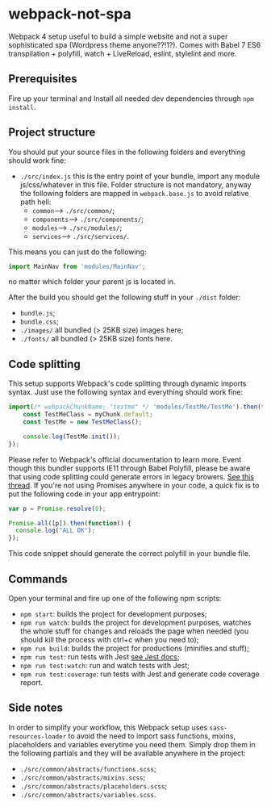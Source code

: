 # webpack-not-spa
Webpack 4 setup useful to build a simple website and not a super sophisticated spa (Wordpress theme anyone??!1?). Comes with Babel 7 ES6 transpilation + polyfill, watch + LiveReload, eslint, stylelint and more.

## Prerequisites
Fire up your terminal and Install all needed dev dependencies through `npm install`.

## Project structure
You should put your source files in the following folders and everything should work fine:

 - `./src/index.js` this is the entry point of your bundle, import any module js/css/whatever in this file. Folder structure is not mandatory, anyway the following folders are mapped in `webpack.base.js` to avoid relative path hell:
	 - `common`--> `./src/common/`;
	 - `components`--> `./src/components/`;
	 - `modules`--> `./src/modules/`;
	 - `services`--> `./src/services/`.

This means you can just do the following:

```javascript
import MainNav from 'modules/MainNav';
```

no matter which folder your parent js is located in.

After the build you should get the following stuff in your `./dist` folder:

 - `bundle.js`;
 - `bundle.css`;
 - `./images/` all bundled (> 25KB size) images here;
 - `./fonts/` all bundled (> 25KB size) fonts here.

## Code splitting
This setup supports Webpack's code splitting through dynamic imports syntax. Just use the following syntax and everything should work fine:

```javascript
import(/* webpackChunkName: "testme" */ 'modules/TestMe/TestMe').then(function(myChunk) {
    const TestMeClass = myChunk.default;
    const TestMe = new TestMeClass();

    console.log(TestMe.init());
});
```
Please refer to Webpack's official documentation to learn more. Event though this bundler supports IE11 through Babel Polyfill, please be aware that using code splitting could generate errors in legacy browers. [See this thread](https://github.com/babel/babel/issues/7402). If you're not using Promises anywhere in your code, a quick fix is to put the following code in your app entrypoint: 

```javascript
var p = Promise.resolve(0);

Promise.all([p]).then(function() {
  console.log("ALL OK");
});
```
This code snippet should generate the correct polyfill in your bundle file.

## Commands
Open your terminal and fire up one of the following npm scripts:

 - `npm start`: builds the project for development purposes;
 - `npm run watch`: builds the project for development purposes, watches the whole stuff for changes and reloads the page when needed (you should kill the process with ctrl+c when you need to);
 - `npm run build`: builds the project for productions (minifies and stuff);
 - `npm run test`: run tests with Jest [see Jest docs](https://jestjs.io/);
 - `npm run test:watch`: run and watch tests with Jest;
 - `npm run test:coverage`: run tests with Jest and generate code coverage report.

## Side notes
In order to simplify your workflow, this Webpack setup uses `sass-resources-loader` to avoid the need to import sass functions, mixins, placeholders and variables everytime you need them. Simply drop them in the following partials and they will be available anywhere in the project:

 - `./src/common/abstracts/functions.scss`;
 - `./src/common/abstracts/mixins.scss`;
 - `./src/common/abstracts/placeholders.scss`;
 - `./src/common/abstracts/variables.scss`.
